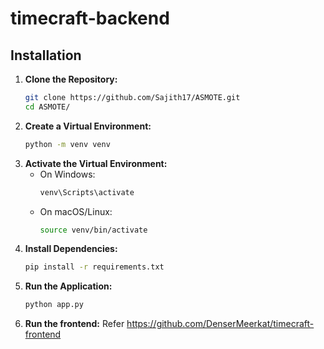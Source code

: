 # timecraft-backend

## Installation

1.  **Clone the Repository:**
    ```bash
    git clone https://github.com/Sajith17/ASMOTE.git
    cd ASMOTE/
    ```
2.  **Create a Virtual Environment:**
    ```bash
    python -m venv venv
    ```
3.  **Activate the Virtual Environment:**
    - On Windows:
      ```bash
      venv\Scripts\activate
      ```
    - On macOS/Linux:
      ```bash
      source venv/bin/activate
      ```
4.  **Install Dependencies:**
    ```bash
    pip install -r requirements.txt
    ```
5.  **Run the Application:**
    ```bash
    python app.py
    ```
6. **Run the frontend:**
   Refer https://github.com/DenserMeerkat/timecraft-frontend
